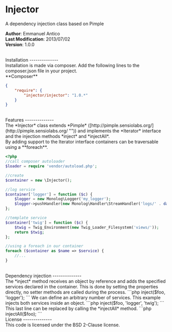 Injector
========

A dependency injection class based on Pimple

**Author**: Emmanuel Antico<br/>
**Last Modification**: 2013/07/02<br/>
**Version**: 1.0.0

<br/>
Installation
--------------
<br/>
Installation is made via composer. Add the following lines to the composer.json file in your project.

<br/>
**Composer**

```json
{
    "require": {
		"injector/injector": "1.0.*"
	}
}
```

<br/>
Features
--------------
<br/>
The *Injector* class extends *Pimple* ([http://pimple.sensiolabs.org/](http://pimple.sensiolabs.org/ "")) and implements the *Iterator* interface and the injection methods *inject* and *injectAll*.

<br/>
By adding support to the Iterator interface containers can be traversable using a **foreach**.

```php
<?php
//call composer autoloader
$loader = require 'vendor/autoload.php';

//create
$container = new \Injector();

//log service
$container['logger'] = function ($c) {
    $logger = new Monolog\Logger('my_logger');
    $logger->pushHandler(new Monolog\Handler\StreamHandler('logs/' . date('Y-m-d') . '.log', Monolog\Logger::DEBUG));
};

//template service
$container['twig'] = function ($c) {
    $twig = Twig_Environment(new Twig_Loader_Filesystem('views/'));
    return $twig;
};

//using a foreach in our container
foreach ($container as $name => $service) {
    //...
}
```

<br/>
Dependency injection
--------------
<br/>
The *inject* method receives an object by reference and adds the specified services declared in the container. This is done by setting the properties directly, no setter methods are called during the process.
```php
<?php
$foo = new \stdClass();
//inject the logger service
$container->inject($foo, 'logger');
```
We can define an arbitrary number of services. This example injects both services inside an object.
```php
<?php
$foo = new \stdClass();
//inject both the logger and template services
$container->inject($foo, 'logger', 'twig');
```
This last line can be replaced by calling the *injectAll* method.
```php
<?php
$foo = new \stdClass();
//inject all services
$container->injectAll($foo);
```
<br/>
License
--------------
<br/>
This code is licensed under the BSD 2-Clause license.